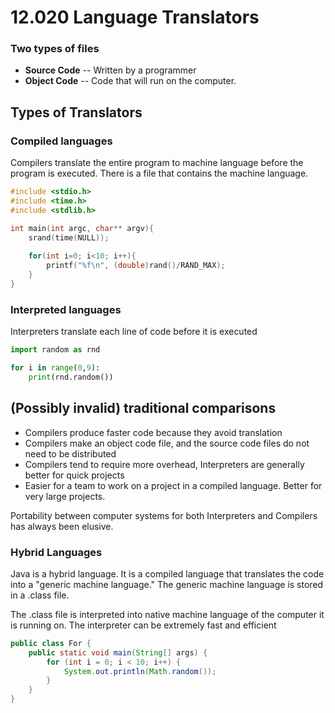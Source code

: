 # 12.020 Language Translators

### Two types of files

* **Source Code** -- Written by a programmer
* **Object Code** -- Code that will run on the computer.

## Types of Translators

### Compiled languages

Compilers translate the entire program to machine language before the program is executed.  There is a file that contains the machine language.

```c
#include <stdio.h>
#include <time.h>
#include <stdlib.h>

int main(int argc, char** argv){
    srand(time(NULL));
 
    for(int i=0; i<10; i++){
        printf("%f\n", (double)rand()/RAND_MAX);
    }
}
```

### Interpreted languages

Interpreters translate each line of code before it is executed

```python
import random as rnd

for i in range(0,9):
    print(rnd.random())
```

## (Possibly invalid) traditional comparisons

* Compilers produce faster code because they avoid translation
* Compilers make an object code file, and the source code files do not need to be distributed
* Compilers tend to require more overhead, Interpreters are generally better for quick projects
* Easier for a team to work on a project in a compiled language.  Better for very large projects.

Portability between computer systems for both Interpreters and Compilers has always been elusive.

### Hybrid Languages

Java is a hybrid language.  It is a compiled language that translates the code into a "generic machine language."  The generic machine language is stored in a .class file.

The .class file is interpreted into native machine language of the computer it is running on.  The interpreter can be extremely fast and efficient

```java
public class For {
    public static void main(String[] args) {
        for (int i = 0; i < 10; i++) {
            System.out.println(Math.random());
        }
    }
}
```
